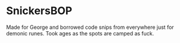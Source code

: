 # SnickersBOP
Made for George and borrowed code snips from everywhere just for demonic runes.
Took ages as the spots are camped as fuck.